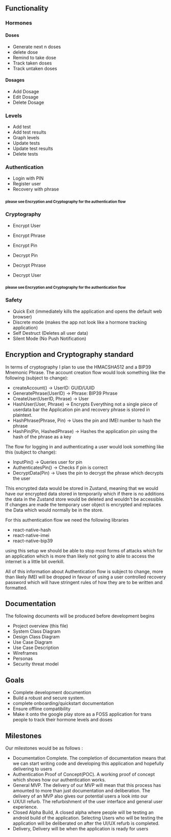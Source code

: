 ## Functionality
### Hormones 

#### Doses 
- Generate next n doses 
- delete dose
- Remind to take dose
- Track taken doses 
- Track untaken doses

#### Dosages 

- Add Dosage
- Edit Dosage
- Delete Dosage

### Levels 
- Add test  
- Add test results
- Graph levels 
- Update tests
- Update test results 
- Delete tests 

### Authentication
- Login with PIN
- Register user
- Recovery with phrase
### <sup><sub>please see Encryption and Cryptography for the authentication flow</sub></sup>

### Cryptography
- Encrypt User
- Encrypt Phrase
- Encrypt Pin

- Decrypt Pin
- Decrypt Phrase
- Decrypt User

### <sup><sub>please see Encryption and Cryptography for the authentication flow</sub></sup>

### Safety
- Quick Exit (immediately kills the application and opens the default web browser)
- Discrete mode (makes the app not look like a hormone tracking application)
- Self Destruct (Deletes all user data)
- Silent Mode (No Push Notification)

## Encryption and Cryptography standard

In terms of cryptography I plan to use the HMACSHA512 and a BIP39 Mnemonic Phrase. The account creation flow would look something like the following (subject to change):
- createAccount() -> UserID: GUID/UUID
- GeneratePhrase(UserID) -> Phrase: BIP39 Phrase
- CreateUser(UserID, Phrase) -> User
- HashUser(User, Phrase) -> Encrypts Everything not a single piece of userdata bar the Application pin and recovery phrase is stored in plaintext.
- HashPhrase(Phrase, Pin) -> Uses the pin and IMEI number to hash the phrase
- HashPin(Pin, HashedPhrase) -> Hashes the application pin using the hash of the phrase as a key

The flow for logging in and authenticating a user would look something like this (subject to change):
- InputPin() -> Queries user for pin
- AuthenticatesPin() -> Checks if pin is correct
- DecryptData(Pin) -> Uses the pin to decrypt the phrase which decrypts the user

This encrypted data would be stored in Zustand, meaning that we would have our encrypted data stored in temporarily which if there is no additions the data in the Zustand store would be deleted and wouldn't be accessible. If changes are made the temporary user object is encrypted and replaces the Data which would normally be in the store.

For this authentication flow we need the following libraries 
- react-native-hash
- react-native-imei
- react-native-bip39

using this setup we should be able to stop most forms of attacks which for an application which is more than likely not going to able to access the internet is a little bit overkill.

All of this information about Authentication flow is subject to change, more than likely IMEI will be dropped in favour of using a user controlled recovery password which will have stringent rules of how they are to be written and formatted.

## Documentation
The following documents will be produced before development begins 
- Project overview (this file)
- System Class Diagram
- Design Class Diagram
- Use Case Diagram 
- Use Case Description 
- Wireframes 
- Personas
- Security threat model

## Goals 
- Complete development documention
- Build a robust and secure system. 
- complete onboarding/quickstart documentation 
- Ensure offline compatibility 
- Make it onto the google play store as a FOSS application for trans people to track their hormone levels and doses

## Milestones

Our milestones would be as follows : 
- Documentation Complete. The completion of documentation means that we can start writing code and developing this application and hopefully delivering to users 
- Authentication Proof of Concept(POC). A working proof of concept which shows how our authentication works. 
- General MVP. The delivery of our MVP will mean that this process has amounted to more than just documentation and deliberation. The delivery of an MVP also gives our potential users a look into our 
- UX/UI refurb. The refurbishment of the user interface and general user experience. 
- Closed Alpha Build, A closed alpha where people will be testing an android build of the application. Selecting Users who will be testing the application will be deliberated on after the UI/UX refurb is completed.
- Delivery, Delivery will be when the application is ready for users 
